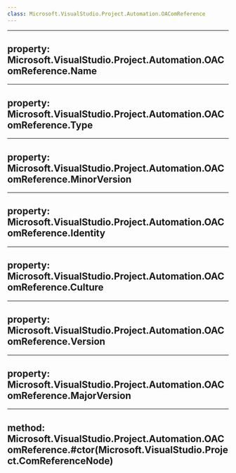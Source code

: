 ```yaml
---
class: Microsoft.VisualStudio.Project.Automation.OAComReference
---
```


---
property: Microsoft.VisualStudio.Project.Automation.OAComReference.Name
---

---
property: Microsoft.VisualStudio.Project.Automation.OAComReference.Type
---

---
property: Microsoft.VisualStudio.Project.Automation.OAComReference.MinorVersion
---

---
property: Microsoft.VisualStudio.Project.Automation.OAComReference.Identity
---

---
property: Microsoft.VisualStudio.Project.Automation.OAComReference.Culture
---

---
property: Microsoft.VisualStudio.Project.Automation.OAComReference.Version
---

---
property: Microsoft.VisualStudio.Project.Automation.OAComReference.MajorVersion
---

---
method: Microsoft.VisualStudio.Project.Automation.OAComReference.#ctor(Microsoft.VisualStudio.Project.ComReferenceNode)
---

